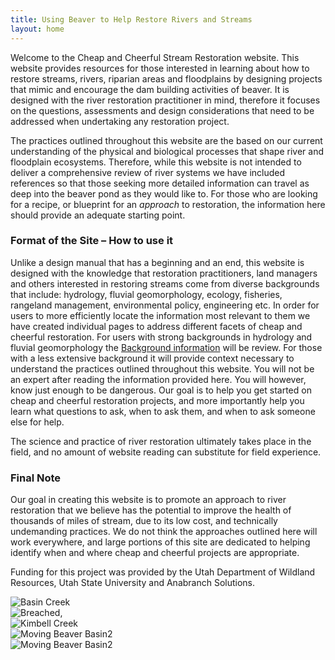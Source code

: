 ```yaml
---
title: Using Beaver to Help Restore Rivers and Streams
layout: home
---
```


Welcome to the Cheap and Cheerful Stream Restoration website. This website provides resources for those interested in learning about how to restore streams, rivers, riparian areas and floodplains by designing projects that  mimic and encourage the dam building activities of beaver.
It is designed with the river restoration practitioner in mind, therefore it focuses on the questions, assessments and design considerations that need to be addressed when undertaking any restoration project.

The practices outlined throughout this website are the based on our current understanding of the physical and biological processes that shape river and floodplain ecosystems. Therefore, while this website is not intended to deliver a comprehensive review of river systems we have included references so that those seeking more detailed information can travel as deep into the beaver pond as they would like to. For those who are looking for a recipe, or blueprint for an *approach* to restoration, the information here should provide an adequate starting point.

### Format of the Site – How to use it ###
Unlike a design manual that has a beginning and an end, this website is designed with the knowledge that restoration practitioners, land managers and others interested in restoring streams come from diverse backgrounds that include: hydrology, fluvial geomorphology, ecology, fisheries, rangeland management, environmental policy, engineering etc. In order for users to more efficiently locate the information most relevant to them we have created individual pages to address different facets of cheap and cheerful restoration.<!-- are we sticking with this?--> For users with strong backgrounds in hydrology and fluvial geomorphology the [Background information](text\2_background_information.md) will be review. For those with a less extensive background it will provide context necessary to understand the practices outlined throughout this website. You will not be an expert after reading the information provided here. You will however, know just enough to be dangerous. Our goal is to help you get started on cheap and cheerful restoration projects, and more importantly help you learn what questions to ask, when to ask them, and when to ask someone else for help.
<!--In addition to text and photos, this website has video tutorials from field visits to help walk through many of the concepts.--> The science and practice of river restoration ultimately takes place in the field, and no amount of website reading can substitute for field experience.

<!--Lastly, there are powerpoint presentations and .pdfs available for download. Much of the information contained in the powerpoint presentations is similar to the information contained on the site itself. The goal of posting additional presentations is that project managers may have access to presentation materials (text, images and figures) that can be used in public or private presentations to potential stakeholders. <!-- is this really our goal?-->

### Final Note ###
Our goal in creating this website is to promote an approach to river restoration that we believe has the potential to improve the health of thousands of miles of stream, due to its low cost, and technically undemanding practices. We do not think the approaches outlined here will work everywhere, and large portions of this site are dedicated to helping identify when and where cheap and cheerful projects are appropriate.

Funding for this project was provided by the Utah Department of Wildland Resources, Utah State University and Anabranch Solutions.

<div class="row small-up-2 medium-up-3 large-up-4">
	<div class="column column-block">
		<img src="{{site.baseurl}}/images/photos/BDA_basin_crk2.png" title="Basin Creek"/>
	</div>
	<div class="column column-block">
		<img src="{{site.baseurl}}/images/photos/breached_BDAs_san_raf2.png" title="Breached"/>,
	</div>
	<div class="column column-block">
		<img src="{{site.baseurl}}/images/photos/kimbell_creek_photo_SMS.png" title="Kimbell Creek"/>
	</div>
	<div class="column column-block">
		<img src="{{site.baseurl}}/images/photos/moving_beaver_basin2.png" title="Moving Beaver Basin2"/>
	</div>
	<div class="column column-block">
		<img src="{{site.baseurl}}/images/photos/moving_beaver_basin.png" title="Moving Beaver Basin2"/>
	</div>
</div>


